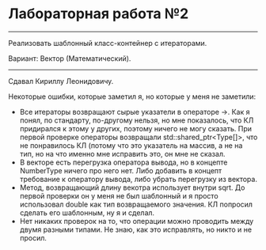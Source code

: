 # Лабораторная работа №2

---

Реализовать шаблонный класс-контейнер с итераторами.

Вариант: Вектор (Математический).

---

Сдавал Кириллу Леонидовичу.

Некоторые ошибки, которые заметил я, но которые у меня не заметили:
* Все итераторы возвращают сырые указатели в операторе ->. Как я понял, по стандарту, по-другому нельзя,
но мне показалось, что КЛ придирался к этому у других, поэтому ничего не могу сказать. 
При первой проверке операторы возвращали std::shared_ptr<Type[]>, что не понравилось КЛ (потому что это 
указатель на массив, а не на тип, но на что именно мне исправить это, он мне не сказал.
* В векторе есть перегрузка оператора вывода, но в концепте NumberType ничего про него нет. Либо добавить
в концепт требование к оператору вывода, либо убрать перегрузку из вектора.
* Метод, возвращающий длину векотра использует внутри sqrt. До первой проверки он у меня не был шаблонный 
и я просто использовал double как тип возвращаемого значения. КЛ попросил сделать его шаблонным, ну я и сделал. 
* Нет никаких проверок на то, что операции можно проводить между двумя разными типами. Не знаю, как это 
исправлять, но никто и не просил.


